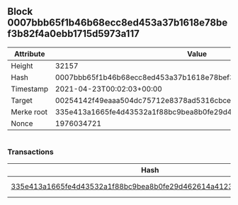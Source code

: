 ## Block 0007bbb65f1b46b68ecc8ed453a37b1618e78bef3b82f4a0ebb1715d5973a117

Attribute | Value
--- | ---
Height | 32157
Hash | 0007bbb65f1b46b68ecc8ed453a37b1618e78bef3b82f4a0ebb1715d5973a117
Timestamp | 2021-04-23T00:02:03+00:00
Target | 00254142f49eaaa504dc75712e8378ad5316cbcead634704b3734b6271167cc4
Merke root | 335e413a1665fe4d43532a1f88bc9bea8b0fe29d462614a4123b8caab2974c9a
Nonce | 1976034721

```

```

### Transactions

Hash | Amount
--- | ---
[335e413a1665fe4d43532a1f88bc9bea8b0fe29d462614a4123b8caab2974c9a](335e413a1665fe4d43532a1f88bc9bea8b0fe29d462614a4123b8caab2974c9a.md) | 10.00000000 SKEPTI 
